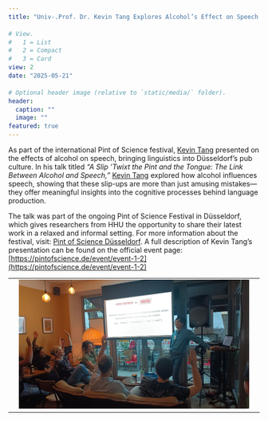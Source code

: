 ```yaml
---
title: "Univ-.Prof. Dr. Kevin Tang Explores Alcohol’s Effect on Speech at Pint of Science"

# View.
#   1 = List
#   2 = Compact
#   3 = Card
view: 2
date: "2025-05-21"

# Optional header image (relative to `static/media/` folder).
header:
  caption: ""
  image: ""
featured: true
---
```


As part of the international Pint of Science festival, [Kevin Tang](https://slam.phil.hhu.de/authors/kevin/) presented on the effects of alcohol on speech, bringing linguistics into Düsseldorf’s pub culture. In his talk titled *“A Slip ’Twixt the Pint and the Tongue: The Link Between Alcohol and Speech,”* [Kevin Tang](https://slam.phil.hhu.de/authors/kevin/) explored how alcohol influences speech, showing that these slip-ups are more than just amusing mistakes—they offer meaningful insights into the cognitive processes behind language production.

The talk was part of the ongoing Pint of Science Festival in Düsseldorf, which gives researchers from HHU the opportunity to share their latest work in a relaxed and informal setting. For more information about the festival, visit: [Pint of Science Düsseldorf](https://pintofscience.de/events/duesseldorf).
A full description of Kevin Tang’s presentation can be found on the official event page: [https://pintofscience.de/event/event-1-2](https://pintofscience.de/event/event-1-2)

| | | |
|---|---|---|
| |![Kevin Tang at the Pint of Science Event.](<29_pint_of_science.png>) | |